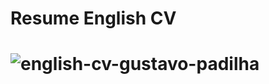 <h1> Resume English CV <h1> 

![english-cv-gustavo-padilha](https://github.com/gugapadilha/cv-atualizado/assets/79876042/5857db5b-8f9a-4d3b-b071-f09de6b1ce68)
